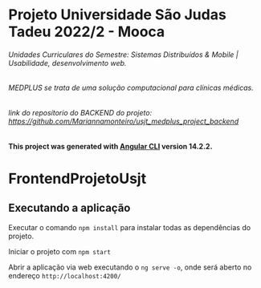 # Projeto Universidade São Judas Tadeu 2022/2 - Mooca
###### Unidades Curriculares do Semestre: Sistemas Distribuídos & Mobile |  Usabilidade, desenvolvimento web.
###### MEDPLUS se trata de uma solução computacional para clínicas médicas.
###### link do reposítorio do BACKEND do projeto: https://github.com/Mariannamonteiro/usjt_medplus_project_backend


**This project was generated with [Angular CLI](https://github.com/angular/angular-cli) version 14.2.2.**

# FrontendProjetoUsjt

## Executando a aplicação 

 Executar o comando ` npm install ` para instalar todas as dependências do projeto.
 
 Iniciar o projeto com ` npm start `
 
 Abrir a aplicação via web executando o ` ng serve -o `, onde será aberto no endereço `http://localhost:4200/`
